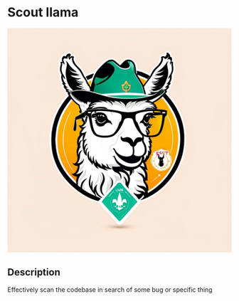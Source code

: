 # Scout llama

![Project Logo](docs/logo.png)

## Description

Effectively scan the codebase in search of some bug or specific thing

